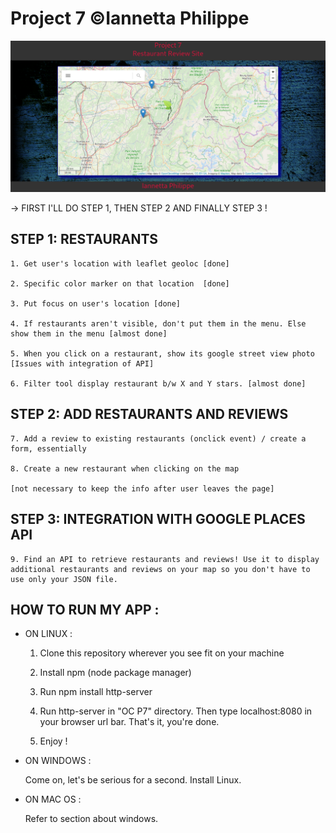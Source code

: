 # Project 7 ©Iannetta Philippe 

![Alt text](./site-screenshot-2.png "Screenshot 1")

-> FIRST I'LL DO STEP 1, THEN STEP 2 AND FINALLY STEP 3 !

## STEP 1: RESTAURANTS

	1. Get user's location with leaflet geoloc [done]

	2. Specific color marker on that location  [done]

	3. Put focus on user's location [done]

	4. If restaurants aren't visible, don't put them in the menu. Else show them in the menu [almost done]

	5. When you click on a restaurant, show its google street view photo [Issues with integration of API]

	6. Filter tool display restaurant b/w X and Y stars. [almost done]

## STEP 2: ADD RESTAURANTS AND REVIEWS

	7. Add a review to existing restaurants (onclick event) / create a form, essentially

	8. Create a new restaurant when clicking on the map 
	
	[not necessary to keep the info after user leaves the page]

## STEP 3: INTEGRATION WITH GOOGLE PLACES API

	9. Find an API to retrieve restaurants and reviews! Use it to display additional restaurants and reviews on your map so you don't have to use only your JSON file. 

## HOW TO RUN MY APP :

* ON LINUX : 

	1. Clone this repository wherever you see fit on your machine

	2. Install npm (node package manager)

	3. Run npm install http-server

	4. Run http-server in "OC P7" directory. Then type localhost:8080 in your browser url bar.
That's it, you're done. 

	5. Enjoy !

* ON WINDOWS :

	Come on, let's be serious for a second. Install Linux.

* ON MAC OS :

	Refer to section about windows.	

